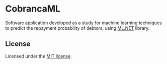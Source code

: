 # CobrancaML

Software application developed as a study for machine learning techniques to predict the repayment probability of debtors, using [ML.NET](https://www.microsoft.com/net/learn/apps/machine-learning-and-ai/ml-dotnet) library. 

## License

Licensed under the [MIT license](LICENSE).
